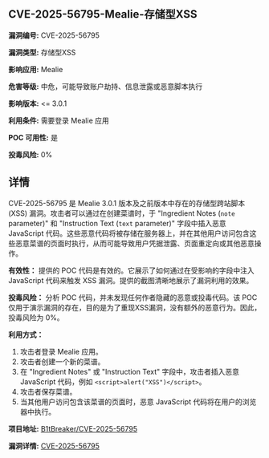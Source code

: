 ## CVE-2025-56795-Mealie-存储型XSS

**漏洞编号:** CVE-2025-56795

**漏洞类型:** 存储型XSS

**影响应用:** Mealie

**危害等级:** 中危，可能导致账户劫持、信息泄露或恶意脚本执行

**影响版本:** <= 3.0.1

**利用条件:** 需要登录 Mealie 应用

**POC 可用性:** 是

**投毒风险:** 0%

## 详情

CVE-2025-56795 是 Mealie 3.0.1 版本及之前版本中存在的存储型跨站脚本 (XSS) 漏洞。攻击者可以通过在创建菜谱时，于 "Ingredient Notes (`note` parameter)" 和 "Instruction Text (`text` parameter)" 字段中插入恶意 JavaScript 代码。这些恶意代码将被存储在服务器上，并在其他用户访问包含这些恶意菜谱的页面时执行，从而可能导致用户凭据泄露、页面重定向或其他恶意操作。

**有效性：**
提供的 POC 代码是有效的。它展示了如何通过在受影响的字段中注入 JavaScript 代码来触发 XSS 漏洞。提供的截图清晰地展示了漏洞利用的效果。

**投毒风险：**
分析 POC 代码，并未发现任何作者隐藏的恶意或投毒代码。该 POC 仅用于演示漏洞的存在，目的是为了重现XSS漏洞，没有额外的恶意行为。因此，投毒风险为 0%。

**利用方式：**
1.  攻击者登录 Mealie 应用。
2.  攻击者创建一个新的菜谱。
3.  在 "Ingredient Notes" 或 "Instruction Text" 字段中，攻击者插入恶意 JavaScript 代码，例如 `<script>alert("XSS")</script>`。
4.  攻击者保存菜谱。
5.  当其他用户访问包含该菜谱的页面时，恶意 JavaScript 代码将在用户的浏览器中执行。

**项目地址:** [B1tBreaker/CVE-2025-56795](https://github.com/B1tBreaker/CVE-2025-56795)

**漏洞详情:** [CVE-2025-56795](https://nvd.nist.gov/vuln/detail/CVE-2025-56795)